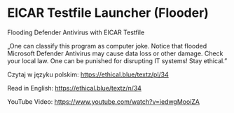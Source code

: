 # EICAR Testfile Launcher (Flooder)
 Flooding Defender Antivirus with EICAR Testfile

„One can classify this program as computer joke. Notice that flooded Microsoft Defender Antivirus may cause data loss or other damage. Check your local law. One can be punished for disrupting IT systems! Stay ethical.”

Czytaj w języku polskim:
https://ethical.blue/textz/pl/34

Read in English:
https://ethical.blue/textz/n/34

YouTube Video:
https://www.youtube.com/watch?v=iedwgMooiZA